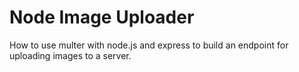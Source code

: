 # Node Image Uploader
How to use multer with node.js and express to build an endpoint for uploading images to a server.
